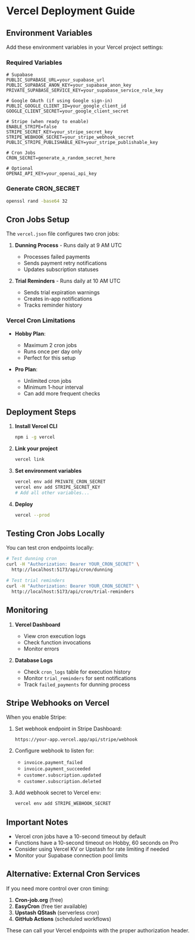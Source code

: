 # Vercel Deployment Guide

## Environment Variables

Add these environment variables in your Vercel project settings:

### Required Variables

```
# Supabase
PUBLIC_SUPABASE_URL=your_supabase_url
PUBLIC_SUPABASE_ANON_KEY=your_supabase_anon_key
PRIVATE_SUPABASE_SERVICE_KEY=your_supabase_service_role_key

# Google OAuth (if using Google sign-in)
PUBLIC_GOOGLE_CLIENT_ID=your_google_client_id
GOOGLE_CLIENT_SECRET=your_google_client_secret

# Stripe (when ready to enable)
ENABLE_STRIPE=false
STRIPE_SECRET_KEY=your_stripe_secret_key
STRIPE_WEBHOOK_SECRET=your_stripe_webhook_secret
PUBLIC_STRIPE_PUBLISHABLE_KEY=your_stripe_publishable_key

# Cron Jobs
CRON_SECRET=generate_a_random_secret_here

# Optional
OPENAI_API_KEY=your_openai_api_key
```

### Generate CRON_SECRET

```bash
openssl rand -base64 32
```

## Cron Jobs Setup

The `vercel.json` file configures two cron jobs:

1. **Dunning Process** - Runs daily at 9 AM UTC
    - Processes failed payments
    - Sends payment retry notifications
    - Updates subscription statuses

2. **Trial Reminders** - Runs daily at 10 AM UTC
    - Sends trial expiration warnings
    - Creates in-app notifications
    - Tracks reminder history

### Vercel Cron Limitations

- **Hobby Plan**:
    - Maximum 2 cron jobs
    - Runs once per day only
    - Perfect for this setup

- **Pro Plan**:
    - Unlimited cron jobs
    - Minimum 1-hour interval
    - Can add more frequent checks

## Deployment Steps

1. **Install Vercel CLI**

    ```bash
    npm i -g vercel
    ```

2. **Link your project**

    ```bash
    vercel link
    ```

3. **Set environment variables**

    ```bash
    vercel env add PRIVATE_CRON_SECRET
    vercel env add STRIPE_SECRET_KEY
    # Add all other variables...
    ```

4. **Deploy**
    ```bash
    vercel --prod
    ```

## Testing Cron Jobs Locally

You can test cron endpoints locally:

```bash
# Test dunning cron
curl -H "Authorization: Bearer YOUR_CRON_SECRET" \
  http://localhost:5173/api/cron/dunning

# Test trial reminders
curl -H "Authorization: Bearer YOUR_CRON_SECRET" \
  http://localhost:5173/api/cron/trial-reminders
```

## Monitoring

1. **Vercel Dashboard**
    - View cron execution logs
    - Check function invocations
    - Monitor errors

2. **Database Logs**
    - Check `cron_logs` table for execution history
    - Monitor `trial_reminders` for sent notifications
    - Track `failed_payments` for dunning process

## Stripe Webhooks on Vercel

When you enable Stripe:

1. Set webhook endpoint in Stripe Dashboard:

    ```
    https://your-app.vercel.app/api/stripe/webhook
    ```

2. Configure webhook to listen for:
    - `invoice.payment_failed`
    - `invoice.payment_succeeded`
    - `customer.subscription.updated`
    - `customer.subscription.deleted`

3. Add webhook secret to Vercel env:
    ```bash
    vercel env add STRIPE_WEBHOOK_SECRET
    ```

## Important Notes

- Vercel cron jobs have a 10-second timeout by default
- Functions have a 10-second timeout on Hobby, 60 seconds on Pro
- Consider using Vercel KV or Upstash for rate limiting if needed
- Monitor your Supabase connection pool limits

## Alternative: External Cron Services

If you need more control over cron timing:

1. **Cron-job.org** (free)
2. **EasyCron** (free tier available)
3. **Upstash QStash** (serverless cron)
4. **GitHub Actions** (scheduled workflows)

These can call your Vercel endpoints with the proper authorization header.
